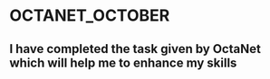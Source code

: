 ﻿# OCTANET_OCTOBER
## I have completed the task given by OctaNet which will help me to enhance my skills

